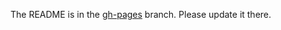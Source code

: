 The README is in the [gh-pages](https://github.com/capitalone/Hygieia/blob/gh-pages/pages/hygieia/collectors/scm/github-graphql.md) branch. Please update it there.
